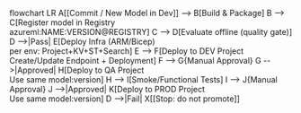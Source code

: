flowchart LR
  A[[Commit / New Model in Dev]] --> B[Build & Package]
  B --> C[Register model in Registry<br/>azureml:NAME:VERSION@REGISTRY]
  C --> D[Evaluate offline (quality gate)]
  D -->|Pass| E[Deploy Infra (ARM/Bicep)<br/>per env: Project+KV+ST+Search]
  E --> F[Deploy to DEV Project<br/>Create/Update Endpoint + Deployment]
  F --> G{Manual Approval}
  G -->|Approved| H[Deploy to QA Project<br/>Use same model:version]
  H --> I[Smoke/Functional Tests]
  I --> J{Manual Approval}
  J -->|Approved| K[Deploy to PROD Project<br/>Use same model:version]
  D -->|Fail| X[[Stop: do not promote]]
